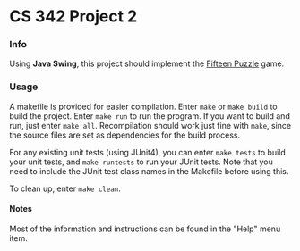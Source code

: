# CS 342 Project 2

### Info
Using **Java Swing**, this project should implement the [Fifteen Puzzle](http://www.archimedes-lab.org/game_slide15/slide15_puzzle.html) game.

### Usage
A makefile is provided for easier compilation. Enter `make` or `make build` to build the project. Enter `make run` to run the program. If you want to build and run, just enter `make all`.
Recompilation should work just fine with `make`, since the source files are set as dependencies for the build process.

For any existing unit tests (using JUnit4), you can enter `make tests` to build your unit tests, and `make runtests` to run your JUnit tests. Note that you need to include the JUnit test class names in the Makefile before using this.

To clean up, enter `make clean`.

#### Notes
Most of the information and instructions can be found in the "Help" menu item.